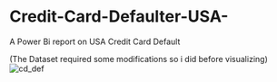 # Credit-Card-Defaulter-USA-
A Power Bi report on USA Credit Card Default

(The Dataset required some modifications so i did before visualizing)
![cd_def](https://user-images.githubusercontent.com/70583158/133878504-47f8cce8-485f-45e2-b22b-61ddeae49519.png)
